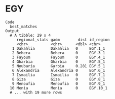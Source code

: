 # EGY

    Code
      best_matches
    Output
      # A tibble: 29 x 4
         regional_stats gadm        dist id_region
         <chr>          <chr>      <dbl> <chr>    
       1 Dakahlia       Dakahlia   0     EGY.1_1  
       2 Behera         Behera     0     EGY.3_1  
       3 Fayoum         Fayoum     0     EGY.4_1  
       4 Gharbia        Gharbia    0     EGY.5_1  
       5 Noubaria       Garbia     0.281 EGY.5_1  
       6 Alexandria     Alexandria 0     EGY.6_1  
       7 Ismailia       Ismailia   0     EGY.7_1  
       8 Giza           Giza       0     EGY.8_1  
       9 Menoufia       Menoufia   0     EGY.9_1  
      10 Menia          Menia      0     EGY.10_1 
      # ... with 19 more rows


